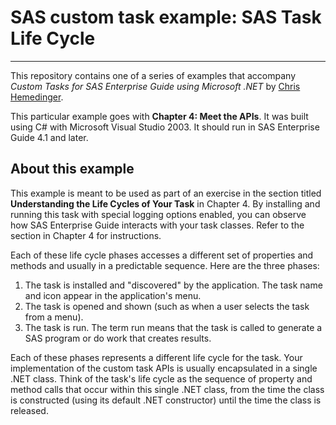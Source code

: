 # SAS custom task example: SAS Task Life Cycle
***
This repository contains one of a series of examples that accompany
_Custom Tasks for SAS Enterprise Guide using Microsoft .NET_ 
by [Chris Hemedinger](http://support.sas.com/hemedinger).

This particular example goes with
**Chapter 4:  Meet the APIs**.  It was built using C# 
with Microsoft Visual Studio 2003.  It should run in SAS Enterprise Guide 4.1 and later.

## About this example
This example is meant to be used as part of an exercise in the section titled 
**Understanding the Life Cycles of Your Task** in Chapter 4.  By installing and running this
task with special logging options enabled, you can observe how SAS Enterprise Guide
interacts with your task classes.  Refer to the section in Chapter 4 for instructions.

Each of these life cycle phases accesses a different set of 
properties and methods and usually in a predictable sequence. Here are the 
three phases:

1. The task is installed and "discovered" by the application. The task name and icon appear in the application's menu.
2. The task is opened and shown (such as when a user selects the task from a menu).
3. The task is run. The term run means that the task is called to generate a SAS program or do work that creates results.

Each of these phases represents a different life cycle for the task. Your 
implementation of the custom task APIs is usually encapsulated in a 
single .NET class. Think of the task's life cycle as the sequence of 
property and method calls that occur within this single .NET class, from 
the time the class is constructed (using its default .NET constructor) 
until the time the class is released.


